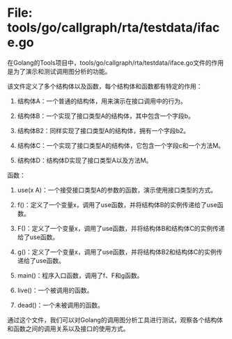 # File: tools/go/callgraph/rta/testdata/iface.go

在Golang的Tools项目中，tools/go/callgraph/rta/testdata/iface.go文件的作用是为了演示和测试调用图分析的功能。

该文件定义了多个结构体以及函数，每个结构体和函数都有特定的作用：

1. 结构体A：一个普通的结构体，用来演示在接口调用中的行为。

2. 结构体B：一个实现了接口类型A的结构体，其中包含一个字段b。

3. 结构体B2：同样实现了接口类型A的结构体，拥有一个字段b2。

4. 结构体C：一个实现了接口类型A的结构体，它包含一个字段c和一个方法M。

5. 结构体D：结构体D实现了接口类型A以及方法M。

函数：

1. use(x A)：一个接受接口类型A的参数的函数，演示使用接口类型的方式。

2. f()：定义了一个变量x，调用了use函数，并将结构体B的实例传递给了use函数。

3. F()：定义了一个变量x，调用了use函数，并将结构体B和结构体C的实例传递给了use函数。

4. g()：定义了一个变量x，调用了use函数，并将结构体B2和结构体C的实例传递给了use函数。

5. main()：程序入口函数，调用了f、F和g函数。

6. live()：一个被调用的函数。

7. dead()：一个未被调用的函数。

通过这个文件，我们可以对Golang的调用图分析工具进行测试，观察各个结构体和函数之间的调用关系以及接口的使用方式。

